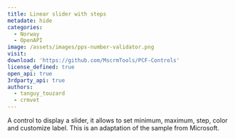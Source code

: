 ```yaml
---
title: Linear slider with steps
metadate: hide
categories:
  - Norway
  - OpenAPI
image: /assets/images/pps-number-validator.png
visit: 
download: 'https://github.com/MscrmTools/PCF-Controls'
license_defined: true
open_api: true
3rdparty_api: true
authors:
  - tanguy_touzard
  - crmvet
---
```

A control to display a slider, it allows to set minimum, maximum, step, color and customize label. This is an adaptation of the sample from Microsoft.
